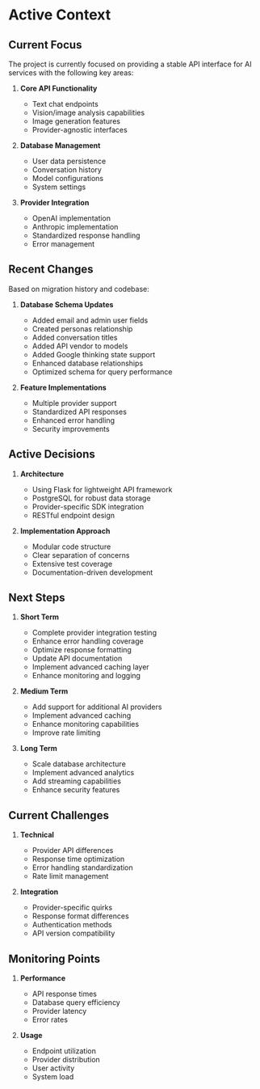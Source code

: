 # Active Context

## Current Focus

The project is currently focused on providing a stable API interface for AI services with the following key areas:

1. **Core API Functionality**

   - Text chat endpoints
   - Vision/image analysis capabilities
   - Image generation features
   - Provider-agnostic interfaces

2. **Database Management**

   - User data persistence
   - Conversation history
   - Model configurations
   - System settings

3. **Provider Integration**
   - OpenAI implementation
   - Anthropic implementation
   - Standardized response handling
   - Error management

## Recent Changes

Based on migration history and codebase:

1. **Database Schema Updates**

   - Added email and admin user fields
   - Created personas relationship
   - Added conversation titles
   - Added API vendor to models
   - Added Google thinking state support
   - Enhanced database relationships
   - Optimized schema for query performance

2. **Feature Implementations**
   - Multiple provider support
   - Standardized API responses
   - Enhanced error handling
   - Security improvements

## Active Decisions

1. **Architecture**

   - Using Flask for lightweight API framework
   - PostgreSQL for robust data storage
   - Provider-specific SDK integration
   - RESTful endpoint design

2. **Implementation Approach**
   - Modular code structure
   - Clear separation of concerns
   - Extensive test coverage
   - Documentation-driven development

## Next Steps

1. **Short Term**

   - Complete provider integration testing
   - Enhance error handling coverage
   - Optimize response formatting
   - Update API documentation
   - Implement advanced caching layer
   - Enhance monitoring and logging

2. **Medium Term**

   - Add support for additional AI providers
   - Implement advanced caching
   - Enhance monitoring capabilities
   - Improve rate limiting

3. **Long Term**
   - Scale database architecture
   - Implement advanced analytics
   - Add streaming capabilities
   - Enhance security features

## Current Challenges

1. **Technical**

   - Provider API differences
   - Response time optimization
   - Error handling standardization
   - Rate limit management

2. **Integration**
   - Provider-specific quirks
   - Response format differences
   - Authentication methods
   - API version compatibility

## Monitoring Points

1. **Performance**

   - API response times
   - Database query efficiency
   - Provider latency
   - Error rates

2. **Usage**
   - Endpoint utilization
   - Provider distribution
   - User activity
   - System load
